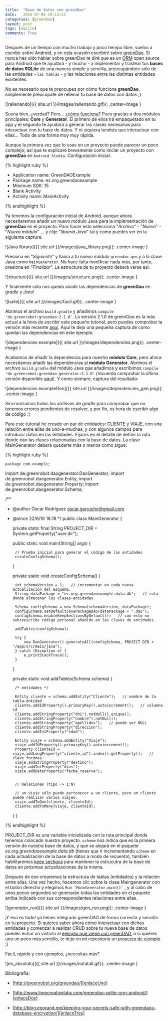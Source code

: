 ```yaml
---
title:  "Base de datos con greenDao"
date:   2016-07-05 19:14:22
categories: [greenDao]
layout: post
tags: [SqLite]
comments: True
---
```

Después de un tiempo con mucho trabajo y poco tiempo libre, vuelvo a escribir sobre Android, y en esta ocasión escribiré sobre [greenDao][greenDao]. Si nunca has oído hablar sobre greenDao te diré que es un [ORM][ORMe] open source para Android que te ayudará - y mucho - a implementar y trastear tus **bases de datos SQLite** de una manera simple y sencilla, preocupándote sólo de las entidades - `las tablas` - y las relaciones entre las distintas entidades existentes. 

No es necesario que te preocupes por cómo funciona **greenDao**, simplemente preocúpate de rellenar tu base de datos con datos ;)

![rellenando]({{ site.url }}/images/rellenando.gif){: .center-image }

Suena bien, ¿verdad? Pero... [¿cómo funciona?][features] Pues gracias a dos módulos principales: **Core** y **Generator**. El primero de ellos irá empaquetado en tu app y el segundo te ayudará a generar las clases necesarias para interactuar con tu base de datos. Y ni siquiera tendrás que interactuar con ellas... Todo de una forma muy muy rápida.

Aunque la primera vez que lo usas en un proyecto puede parecer un poco complejo; así que te explicaré brevemente como iniciar un proyecto con **greenDao** en `Android Studio`. Configuración inicial:


{% highlight ruby %}
    
* Application name: GreenDAOExample
* Package name: es.org.greendaoexample
* Minimum SDK: 15
* Blank Activity
* Activity name: MainActivity

{% endhighlight %}



Ya tenemos la configuración inicial de Android, aunque ahora necesitaremos añadir un nuevo módulo Java para la implementación de **greenDao** en el proyecto. Para hacer esto selecciona "*Archivo*" - "*Nuevo*" - "*Nuevo módulo*" ... y elije "*librería Java*" tal y como puedes ver en la siguiente captura:

![Java library]({{ site.url }}/images/java_library.png){: .center-image }

Presiona en "*Siguiente*" y llama a tu nuevo módulo `greendao-gen` y a la clase Java como `MainGenerator`. No hace falta modificar nada más, por tanto, presiona en "*Finalizar*". La estructura de tu proyecto deberá verse así:

![structure]({{ site.url }}/images/structure.png){: .center-image }

Y finalmente sólo nos queda añadir las dependencias de **greenDao** en *gradle* y ¡listo!

![baile]({{ site.url }}/images/facil.gif){: .center-image }

Abrimos el archivo `build.gradle` y añadimos `compile 'de.greenrobot:greendao:2.1.0'`. La versión 2.1.0 de greenDao es la más actual a la hora de escribir este pequeño tutorial, pero puedes comprobar la versión más reciente [aquí][dependencias]. Aquí te dejo una pequeña captura de como quedan las dependencias en este ejemplo:

![dependencies example]({{ site.url }}/images/dependencies.png){: .center-image }

Acabamos de añadir la dependencia para nuestro **módulo Core**, pero ahora necesitamos añadir las dependencias al **módulo Generator**. Abrimos el archivo `build.gradle` del módulo Java que añadimos y escribimos `compile 'de.greenrobot:greendao-generator:2.1.0'` (recuerda comprobar la última versión disponible [aquí][genDependencias]). Y como siempre, captura del resultado:

![dependencies exampleGen]({{ site.url }}/images/dependencies_gen.png){: .center-image }

Sincronizamos todos los archivos de *gradle* para comprobar que no tenemos errores pendientes de resolver, y por fin, es hora de escribir algo de código :)

Para este tutorial he creado un par de entidades: CLIENTE y VIAJE, con una relación entre ellas de uno-a-muchas, y con algunos campos para introducir datos en las entidades. Fijaros en el detalle de definir la ruta donde irán las clases relacionadas con la base de datos.
La clase MainGenerator deberá quedarte más o menos como sigue:



{% highlight ruby %}
    
    package com.example;

import de.greenrobot.daogenerator.DaoGenerator;
import de.greenrobot.daogenerator.Entity;
import de.greenrobot.daogenerator.Property;
import de.greenrobot.daogenerator.Schema;

/**
 * @author Óscar Rodríguez <oscar.garrucho@gmail.com>
 * @since 22/6/16 16:18
 */
public class MainGenerator {

    private static final String PROJECT_DIR = System.getProperty("user.dir");

    public static void main(String[] args) {

        // Prueba inicial para generar el código de las entidades
        createConfigSchema();
    }

    private static void createConfigSchema() {

        int schemaVersion = 1;   // incrementar en cada nueva actualización del esquema.
        String dataPackage = "es.org.greendaoexample.data.db";   // ruta donde almacenar las clases-entidades.

        Schema configSchema = new Schema(schemaVersion, dataPackage);
        configSchema.setDefaultJavaPackageDao(dataPackage + ".dao");
        configSchema.enableKeepSectionsByDefault();   // con esto no sobreescribe código personal añadido en las clases de entidades.

        addTables(configSchema);

        try {
            new DaoGenerator().generateAll(configSchema, PROJECT_DIR + "/app/src/main/java");
        } catch (Exception e) {
            e.printStackTrace();
        }
    }

    private static void addTables(Schema schema) {

        /* entidades */

        Entity cliente = schema.addEntity("Cliente");   // nombre de la tabla-entidad
        cliente.addIdProperty().primaryKey().autoincrement();   // columna id
        cliente.addStringProperty("dni").notNull().unique();
        cliente.addStringProperty("nombre").notNull();
        cliente.addStringProperty("apellidos");   // puede ser NULL
        cliente.addStringProperty("direccion");
        cliente.addIntProperty("edad");

        Entity viaje = schema.addEntity("Viaje");
        viaje.addIdProperty().primaryKey().autoincrement();
        Property clienteId = viaje.addLongProperty("cliente_id").index().getProperty();   // clave foránea
        viaje.addStringProperty("destino");
        viaje.addIntProperty("dias");
        viaje.addDateProperty("fecha_reserva");


        // Relaciones (tipo -> 1:N)

        // un viaje sólo puede pertenecer a un cliente, pero un cliente puede realizar varios viajes.
        viaje.addToOne(cliente, clienteId);
        cliente.addToMany(viaje, clienteId);
    }
}


{% endhighlight %}


PROJECT_DIR es una variable inicializada con la ruta principal donde tenemos colocado nuestro proyecto. `scheme` nos indica que es la primera versión de nuestra base de datos, y que se alojará en el paquete *es.org.greendaoexample.data.db* (tienes que ir incrementando `scheme` en cada actualización de la base de datos a modo de recuento), también habilitaremos [keep sections][keepSections] para mantener la estrucutra de la base de datos en próximas actualizaciones de la misma.

Después de eso crearemos la estructura de tablas (entidades) y la relación entre ellas. Una vez hecho, hacemos clic sobre la clase Maingenerator con el botón derecho y elegimos `Run 'MainGenerator.main()'` , y al cabo de unos pocos segundos se generarán todas las entidades en el paquete arriba indicado con sus correspondientes relaciones entre ellas.

![generator_run]({{ site.url }}/images/gen_run.png){: .center-image }

¡Y eso es todo! ya tienes integrado greenDAO de forma correcta y sencilla en tu proyecto. Si quieres saber ahora cómo interactuar con dichas entidades y comenzar a realizar CRUD sobre tu nueva base de datos puedes echar un vistazo al [ejemplo que viene con greenDAO][daoExample], o si quieres uno un poco más sencillo, te dejo en mi repositorio un [proyecto de ejemplo][enlaceCodeRepo] ;)

Fácil, rápido y con ejemplos, ¿necesitas más?

![en_absoluto]({{ site.url }}/images/notatall.gif){: .center-image }




Bibliografía:

- [http://greenrobot.org/greendao/][enlaceUno]

- [http://www.limecreativelabs.com/greendao-sqlite-orm-android/][enlaceDos]

- [http://blog.egorand.me/keeping-your-secrets-safe-with-greendaos-database-encryption/][enlaceTres]


[enlaceUno]: http://greenrobot.org/greendao
[enlaceDos]: http://www.limecreativelabs.com/greendao-sqlite-orm-android
[enlaceTres]: http://blog.egorand.me/keeping-your-secrets-safe-with-greendaos-database-encryption
[enlaceCodeRepo]: https://github.com/oskarko/GreenDAOExample
[greenDao]: https://github.com/greenrobot/greenDAO
[ORM]: https://en.wikipedia.org/wiki/Object-relational_mapping
[ORMe]: https://es.wikipedia.org/wiki/Mapeo_objeto-relacional
[features]: http://greenrobot.org/greendao/features/
[dependencias]: http://search.maven.org/#search%7Cga%7C1%7Cg%3A%22de.greenrobot%22%20AND%20a%3A%22greendao%22
[genDependencias]: http://search.maven.org/#search%7Cga%7C1%7Cg%3A%22de.greenrobot%22%20AND%20a%3A%22greendao-generator%22
[keepSections]: http://greenrobot.org/tag/keep-sections/
[daoExample]: https://github.com/greenrobot/greenDAO/tree/master/DaoExample